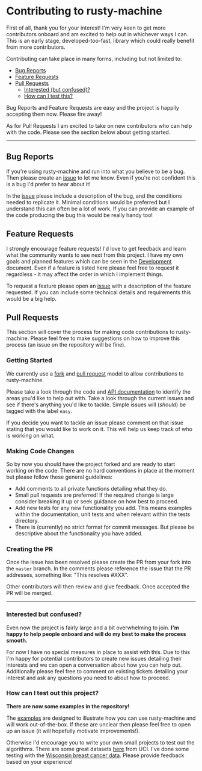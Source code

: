 # Contributing to rusty-machine

First of all, thank you for your interest! I'm very keen to get more contributors onboard and am excited to help out in whichever
ways I can. This is an early stage, developed-too-fast, library which could really benefit from more contributors.

Contributing can take place in many forms, including but not limited to:

- [Bug Reports](#bug-reports)
- [Feature Requests](#feature-requests)
- [Pull Requests](#pull-requests)
	- [Interested (but confused)?](#interested-but-confused)
	- [How can I test this?](#how-can-i-test-out-this-project)

Bug Reports and Feature Requests are easy and the project is happily accepting them now. Please fire away!

As for Pull Requests I am excited to take on new contributors who can help with the code. Please see the section below about getting started.

---

## Bug Reports

If you're using rusty-machine and run into what you believe to be a bug. Then please create an [issue](https://guides.github.com/features/issues/)
to let me know. Even if you're not confident this is a bug I'd prefer to hear about it!

In the [issue](https://guides.github.com/features/issues/) please include a description of the bug, and the conditions needed to replicate it.
Minimal conditions would be preferred but I understand this can often be a lot of work. If you can provide an example of the code
producing the bug this would be really handy too!

## Feature Requests

I strongly encourage feature requests! I'd love to get feedback and learn what the community wants to see next from this project.
I have my own goals and planned features which can be seen in the [Development](DEVELOPMENT.md) document. Even if a feature is
listed here please feel free to request it regardless - it may affect the order in which I implement things.

To request a feature please open an [issue](https://guides.github.com/features/issues/) with a description of the feature requested.
If you can include some technical details and requirements this would be a big help.

## Pull Requests

This section will cover the process for making code contributions to rusty-machine. Please feel free to make
suggestions on how to improve this process (an issue on the repository will be fine).

### Getting Started

We currently use a [fork](https://help.github.com/articles/fork-a-repo/) and
[pull request](https://help.github.com/articles/using-pull-requests/) model to allow contributions to rusty-machine.

Please take a look through the code and [API documentation](https://AtheMathmo.github.io/rusty-machine/)
to identify the areas you'd like to help out with. Take a look through the current issues and see if there's anything you'd like to tackle.
Simple issues will (_should_) be tagged with the label `easy`.

If you decide you want to tackle an issue please comment on that issue stating that you would like to work on it.
This will help us keep track of who is working on what.

### Making Code Changes

So by now you should have the project forked and are ready to start working on the code.
There are no hard conventions in place at the moment but please follow these general guidelines:

- Add comments to all private functions detailing what they do.
- Small pull requests are preferred! If the required change is large consider breaking it up or seek guidance
on how best to proceed.
- Add new tests for any new functionality you add. This means examples within the documentation, unit tests and when
relevant within the tests directory.
- There is (currently) no strict format for commit messages. But please be descriptive about the functionality you have
added.

### Creating the PR

Once the issue has been resolved please create the PR from your fork into the `master` branch.
In the comments please reference the issue that the PR addresses, something like: "This resolves #XXX".

Other contributors will then review and give feedback. Once accepted the PR will be merged.

---

### Interested but confused?

Even now the project is fairly large and a bit overwhelming to join. **I'm happy to help people onboard and will do my best to make the process smooth.**

For now I have no special measures in place to assist with this. Due to this I'm happy for potential contributors to create new
issues detailing their interests and we can open a conversation about how you can help out. Additionally please feel free to
comment on existing tickets detailing your interest and ask any questions you need to about how to proceed.

### How can I test out this project?

**There are now some examples in the repository!**

The [examples](./examples) are designed to illustrate how you can use rusty-machine and will work out-of-the-box.
If these are unclear then please feel free to open up an issue (it will hopefully motivate improvements!).

Otherwise I'd encourage you to write your own small projects to test out the algorithms. There are some great datasets [here](https://archive.ics.uci.edu/ml/datasets.html) from UCI. I've done some testing with the [Wisconsin breast cancer data](https://archive.ics.uci.edu/ml/datasets/Breast+Cancer+Wisconsin+(Diagnostic)). Please provide feedback based on your experience!

